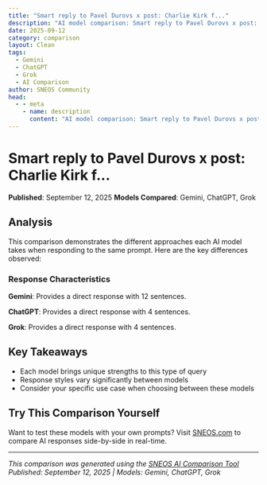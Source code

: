 ```yaml
---
title: "Smart reply to Pavel Durovs x post: Charlie Kirk f..."
description: "AI model comparison: Smart reply to Pavel Durovs x post: Charlie Kirk fought for open debate, and enemies of truth hated ..."
date: 2025-09-12
category: comparison
layout: Clean
tags:
  - Gemini
  - ChatGPT
  - Grok
  - AI Comparison
author: SNEOS Community
head:
  - - meta
    - name: description
      content: "AI model comparison: Smart reply to Pavel Durovs x post: Charlie Kirk fought for open debate, and enemies of truth hated him for it. Free exp..."
---
```


# Smart reply to Pavel Durovs x post: Charlie Kirk f...

**Published**: September 12, 2025
**Models Compared**: Gemini, ChatGPT, Grok

<ChatComparison
  title="Smart reply to Pavel Durovs x post: Charlie Kirk f..."
  prompt="Smart reply to Pavel Durovs x post: Charlie Kirk fought for open debate, and enemies of truth hated him for it. Free expression is under attack everywhere. Once free speech is lost, every other freedom soon follows. We must continue Charlie’s mission to defend it."
  :responses='{
    "Gemini": "Here are a few smart replies to Pavel Durov\u0027s X post, based on the provided statement:\n\n*   \u0022A strong statement about the importance of free expression. It\u0027s vital that we defend it, as Charlie Kirk did.\u0022\n*   \u0022I agree. Losing free speech puts all other freedoms at risk. We need to champion open debate.\u0022\n*   \u0022Well said. Charlie Kirk\u0027s dedication to open debate is an example we should all follow.\u0022\n*   \u0022The fight for free expression continues. We must carry on Charlie Kirk\u0027s mission.\u0022\n*   \u0022This is so true and concerning. Thank you for using your platform to advocate for free speech!\u0022\n\nI hope these are helpful!\n",
    "ChatGPT": "A smart reply could be:\n\n\u0022Absolutely, Pavel. Open debate is the cornerstone of progress. Silencing voices only breeds ignorance and division. Defending free speech means safeguarding the very foundation of all our freedoms.\u0022",
    "Grok": "Here\u0027s a thoughtful and concise reply to Pavel Durov\u0027s post on X, aligning with the sentiment of defending free speech:\n\n\u0022Absolutely, Pavel. Charlie Kirk\u0027s commitment to open debate was a stand for truth, despite fierce opposition. Free expression is the bedrock of all freedoms\u2014lose it, and everything else crumbles. Let\u2019s carry forward his mission to protect it at all costs.\u0022"
  }'
  published-date="16:08"
/>

## Analysis

This comparison demonstrates the different approaches each AI model takes when responding to the same prompt. Here are the key differences observed:

### Response Characteristics

**Gemini**: Provides a direct response with 12 sentences. 

**ChatGPT**: Provides a direct response with 4 sentences. 

**Grok**: Provides a direct response with 4 sentences. 

## Key Takeaways

- Each model brings unique strengths to this type of query
- Response styles vary significantly between models
- Consider your specific use case when choosing between these models

## Try This Comparison Yourself

Want to test these models with your own prompts? Visit [SNEOS.com](https://sneos.com) to compare AI responses side-by-side in real-time.

---

*This comparison was generated using the [SNEOS AI Comparison Tool](https://sneos.com)*
*Published: September 12, 2025 | Models: Gemini, ChatGPT, Grok*
